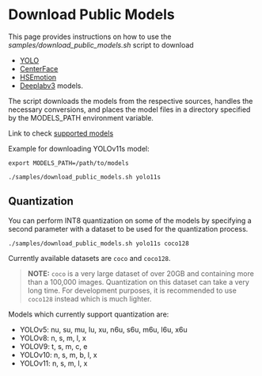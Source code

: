 # Download Public Models

This page provides instructions on how to use the
*samples/download_public_models.sh* script to download

- [YOLO](https://docs.ultralytics.com/models/)
- [CenterFace](https://github.com/Star-Clouds/CenterFace)
- [HSEmotion](https://github.com/av-savchenko/face-emotion-recognition)
- [Deeplabv3](https://github.com/openvinotoolkit/open_model_zoo/blob/master/models/public/deeplabv3/README.md#deeplabv3)
  models.

The script downloads the models from the respective sources, handles the
necessary conversions, and places the model files in a directory
specified by the MODELS_PATH environment variable.

Link to check
[supported models](https://github.com/open-edge-platform/edge-ai-libraries/tree/release-1.2.0/libraries/dl-streamer/samples/download_public_models.sh#L12)

Example for downloading YOLOv11s model:

``` none
export MODELS_PATH=/path/to/models

./samples/download_public_models.sh yolo11s
```

## Quantization

You can perform INT8 quantization on some of the models by specifying a
second parameter with a dataset to be used for the quantization process.

``` none
./samples/download_public_models.sh yolo11s coco128
```

Currently available datasets are `coco` and `coco128`.

> **NOTE:** `coco` is a very large dataset of over 20GB and containing more than a
> 100,000 images. Quantization on this dataset can take a very long time.
> For development purposes, it is recommended to use `coco128` instead
> which is much lighter.

Models which currently support quantization are:

- YOLOv5: nu, su, mu, lu, xu, n6u, s6u, m6u, l6u, x6u
- YOLOv8: n, s, m, l, x
- YOLOV9: t, s, m, c, e
- YOLOv10: n, s, m, b, l, x
- YOLOv11: n, s, m, l, x
